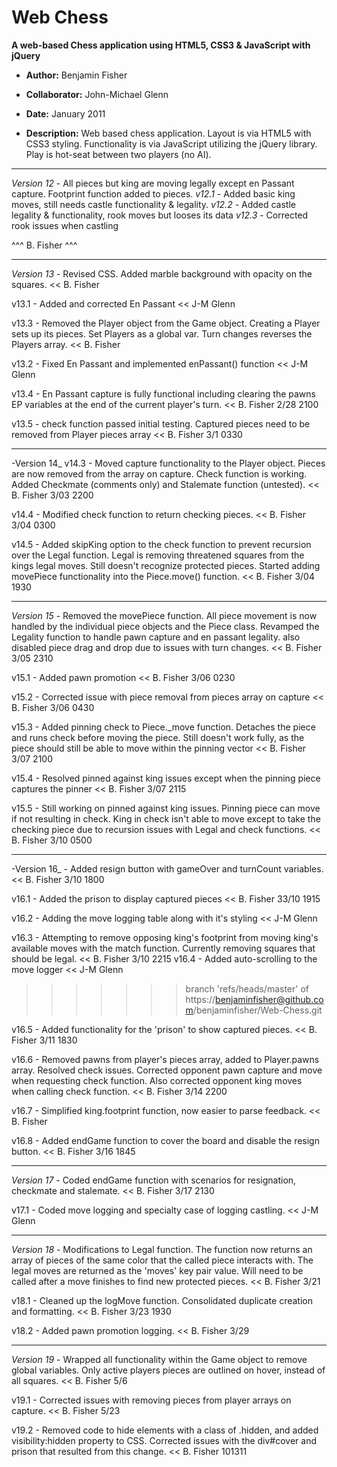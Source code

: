Web Chess
=========
**A web-based Chess application using HTML5, CSS3 & JavaScript with jQuery**

- **Author:** Benjamin Fisher
- **Collaborator:** John-Michael Glenn
- **Date:** January 2011

- **Description:** Web based chess application. Layout is via HTML5 with CSS3 styling.
Functionality is via JavaScript utilizing the jQuery library.
Play is hot-seat between two players (no AI).

-------------------------------------------------------------------------

_Version 12_ - All pieces but king are moving legally except en Passant capture. Footprint function added to pieces.
_v12.1_ - Added basic king moves, still needs castle functionality & legality.
_v12.2_ - Added castle legality & functionality, rook moves but looses its data
_v12.3_ - Corrected rook issues when castling

^^^ B. Fisher ^^^

-------------------------------------------------------------------------

_Version 13_ - Revised CSS. Added marble background with opacity on the squares. << B. Fisher

v13.1 - Added and corrected En Passant << J-M Glenn

v13.3 - Removed the Player object from the Game object. Creating a Player sets up its pieces.
			Set Players as a global var. Turn changes reverses the Players array. << B. Fisher

v13.2 - Fixed En Passant and implemented enPassant() function << J-M Glenn
 
v13.4 - En Passant capture is fully functional including clearing the pawns EP variables at the end
			of the current player's turn. << B. Fisher 2/28 2100

v13.5 - check function passed initial testing. Captured pieces need to be removed from Player pieces array << B. Fisher 3/1 0330

-------------------------------------------------------------------------

-Version 14_
v14.3 - Moved capture functionality to the Player object. Pieces are now removed from the array on capture.
			Check function is working. Added Checkmate (comments only) and Stalemate function (untested). << B. Fisher 3/03 2200

v14.4 - Modified check function to return checking pieces. << B. Fisher 3/04 0300

v14.5 - Added skipKing option to the check function to prevent recursion over the Legal function.
			Legal is removing threatened squares from the kings legal moves. Still doesn't recognize protected pieces.
			Started adding movePiece functionality into the Piece.move() function. << B. Fisher 3/04 1930

-------------------------------------------------------------------------

_Version 15_ - Removed the movePiece function. All piece movement is now handled by the individual piece objects
			and the Piece class. Revamped the Legality function to handle pawn capture and en passant legality.
			also disabled piece drag and drop due to issues with turn changes. << B. Fisher 3/05 2310

v15.1 - Added pawn promotion << B. Fisher 3/06 0230

v15.2 - Corrected issue with piece removal from pieces array on capture << B. Fisher 3/06 0430

v15.3 - Added pinning check to Piece._move function. Detaches the piece and runs check before moving the piece.
			Still doesn't work fully, as the piece should still be able to move within the pinning vector << B. Fisher 3/07 2100

v15.4 - Resolved pinned against king issues except when the pinning piece captures the pinner << B. Fisher 3/07 2115

v15.5 - Still working on pinned against king issues. Pinning piece can move if not resulting in check. King in check isn't able to move
			except to take the checking piece due to recursion issues with Legal and check functions. << B. Fisher 3/10 0500

-------------------------------------------------------------------------

-Version 16_ - Added resign button with gameOver and turnCount variables. << B. Fisher 3/10 1800

v16.1 - Added the prison to display captured pieces << B. Fisher 33/10 1915

v16.2 - Adding the move logging table along with it's styling << J-M Glenn

v16.3 - Attempting to remove opposing king's footprint from moving king's available moves with the match function.
			Currently removing squares that should be legal. << B. Fisher 3/10 2215
v16.4 - Added auto-scrolling to the move logger << J-M Glenn
>>>>>>> branch 'refs/heads/master' of https://benjaminfisher@github.com/benjaminfisher/Web-Chess.git

v16.5 - Added functionality for the 'prison' to show captured pieces. << B. Fisher 3/11 1830

v16.6 - Removed pawns from player's pieces array, added to Player.pawns array.
          Resolved check issues. Corrected opponent pawn capture and move when requesting check function. Also corrected opponent king moves when 
         calling check function. << B. Fisher 3/14 2200
         
v16.7 - Simplified king.footprint function, now easier to parse feedback. << B. Fisher

v16.8 - Added endGame function to cover the board and disable the resign button. << B. Fisher 3/16 1845

-------------------------------------------------------------------------

_Version 17_   - Coded endGame function with scenarios for resignation, checkmate and stalemate. << B. Fisher 3/17 2130

v17.1 - Coded move logging and specialty case of logging castling. << J-M Glenn

-------------------------------------------------------------------------

_Version 18_ - Modifications to Legal function. The function now returns an array of pieces of the same color that the called piece interacts with.
           The legal moves are returned as the 'moves' key pair value. Will need to be called after a move finishes to find new protected pieces. 
           << B. Fisher 3/21

v18.1 - Cleaned up the logMove function. Consolidated duplicate <tr> creation and formatting. << B. Fisher 3/23 1930

v18.2 - Added pawn promotion logging. << B. Fisher 3/29

-------------------------------------------------------------------------

_Version 19_ - Wrapped all functionality within the Game object to remove global variables.
		Only active players pieces are outlined on hover, instead of all squares. << B. Fisher 5/6
		
v19.1 - Corrected issues with removing pieces from player arrays on capture. << B. Fisher 5/23

v19.2 - Removed code to hide elements with a class of .hidden, and added visibility:hidden property to CSS.
		Corrected issues with the div#cover and prison that resulted from this change. << B. Fisher 101311

